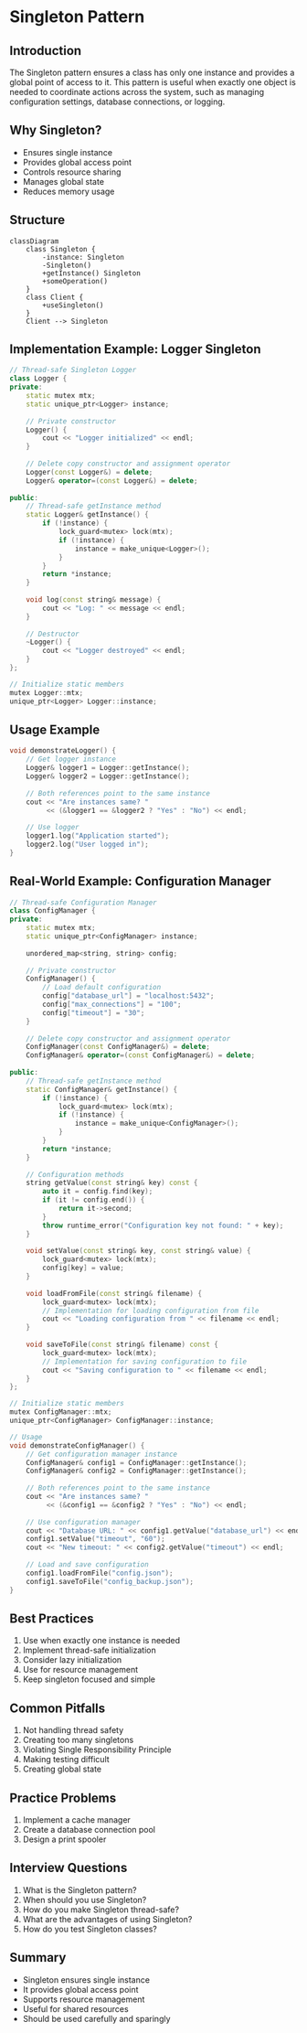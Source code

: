 # Singleton Pattern

## Introduction
The Singleton pattern ensures a class has only one instance and provides a global point of access to it. This pattern is useful when exactly one object is needed to coordinate actions across the system, such as managing configuration settings, database connections, or logging.

## Why Singleton?
- Ensures single instance
- Provides global access point
- Controls resource sharing
- Manages global state
- Reduces memory usage

## Structure
```mermaid
classDiagram
    class Singleton {
        -instance: Singleton
        -Singleton()
        +getInstance() Singleton
        +someOperation()
    }
    class Client {
        +useSingleton()
    }
    Client --> Singleton
```

## Implementation Example: Logger Singleton
```cpp
// Thread-safe Singleton Logger
class Logger {
private:
    static mutex mtx;
    static unique_ptr<Logger> instance;
    
    // Private constructor
    Logger() {
        cout << "Logger initialized" << endl;
    }
    
    // Delete copy constructor and assignment operator
    Logger(const Logger&) = delete;
    Logger& operator=(const Logger&) = delete;
    
public:
    // Thread-safe getInstance method
    static Logger& getInstance() {
        if (!instance) {
            lock_guard<mutex> lock(mtx);
            if (!instance) {
                instance = make_unique<Logger>();
            }
        }
        return *instance;
    }
    
    void log(const string& message) {
        cout << "Log: " << message << endl;
    }
    
    // Destructor
    ~Logger() {
        cout << "Logger destroyed" << endl;
    }
};

// Initialize static members
mutex Logger::mtx;
unique_ptr<Logger> Logger::instance;
```

## Usage Example
```cpp
void demonstrateLogger() {
    // Get logger instance
    Logger& logger1 = Logger::getInstance();
    Logger& logger2 = Logger::getInstance();
    
    // Both references point to the same instance
    cout << "Are instances same? " 
         << (&logger1 == &logger2 ? "Yes" : "No") << endl;
    
    // Use logger
    logger1.log("Application started");
    logger2.log("User logged in");
}
```

## Real-World Example: Configuration Manager
```cpp
// Thread-safe Configuration Manager
class ConfigManager {
private:
    static mutex mtx;
    static unique_ptr<ConfigManager> instance;
    
    unordered_map<string, string> config;
    
    // Private constructor
    ConfigManager() {
        // Load default configuration
        config["database_url"] = "localhost:5432";
        config["max_connections"] = "100";
        config["timeout"] = "30";
    }
    
    // Delete copy constructor and assignment operator
    ConfigManager(const ConfigManager&) = delete;
    ConfigManager& operator=(const ConfigManager&) = delete;
    
public:
    // Thread-safe getInstance method
    static ConfigManager& getInstance() {
        if (!instance) {
            lock_guard<mutex> lock(mtx);
            if (!instance) {
                instance = make_unique<ConfigManager>();
            }
        }
        return *instance;
    }
    
    // Configuration methods
    string getValue(const string& key) const {
        auto it = config.find(key);
        if (it != config.end()) {
            return it->second;
        }
        throw runtime_error("Configuration key not found: " + key);
    }
    
    void setValue(const string& key, const string& value) {
        lock_guard<mutex> lock(mtx);
        config[key] = value;
    }
    
    void loadFromFile(const string& filename) {
        lock_guard<mutex> lock(mtx);
        // Implementation for loading configuration from file
        cout << "Loading configuration from " << filename << endl;
    }
    
    void saveToFile(const string& filename) const {
        lock_guard<mutex> lock(mtx);
        // Implementation for saving configuration to file
        cout << "Saving configuration to " << filename << endl;
    }
};

// Initialize static members
mutex ConfigManager::mtx;
unique_ptr<ConfigManager> ConfigManager::instance;

// Usage
void demonstrateConfigManager() {
    // Get configuration manager instance
    ConfigManager& config1 = ConfigManager::getInstance();
    ConfigManager& config2 = ConfigManager::getInstance();
    
    // Both references point to the same instance
    cout << "Are instances same? " 
         << (&config1 == &config2 ? "Yes" : "No") << endl;
    
    // Use configuration manager
    cout << "Database URL: " << config1.getValue("database_url") << endl;
    config1.setValue("timeout", "60");
    cout << "New timeout: " << config2.getValue("timeout") << endl;
    
    // Load and save configuration
    config1.loadFromFile("config.json");
    config1.saveToFile("config_backup.json");
}
```

## Best Practices
1. Use when exactly one instance is needed
2. Implement thread-safe initialization
3. Consider lazy initialization
4. Use for resource management
5. Keep singleton focused and simple

## Common Pitfalls
1. Not handling thread safety
2. Creating too many singletons
3. Violating Single Responsibility Principle
4. Making testing difficult
5. Creating global state

## Practice Problems
1. Implement a cache manager
2. Create a database connection pool
3. Design a print spooler

## Interview Questions
1. What is the Singleton pattern?
2. When should you use Singleton?
3. How do you make Singleton thread-safe?
4. What are the advantages of using Singleton?
5. How do you test Singleton classes?

## Summary
- Singleton ensures single instance
- It provides global access point
- Supports resource management
- Useful for shared resources
- Should be used carefully and sparingly 